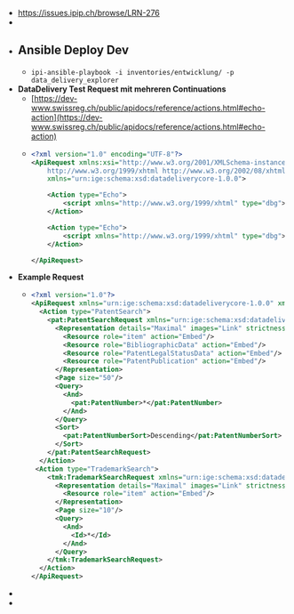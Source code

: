 - https://issues.ipip.ch/browse/LRN-276
-
- ## Ansible Deploy Dev
	- `ipi-ansible-playbook -i inventories/entwicklung/ -p data_delivery_explorer`
- **DataDelivery Test Request mit mehreren Continuations**
	- [https://dev-www.swissreg.ch/public/apidocs/reference/actions.html#echo-action](https://dev-www.swissreg.ch/public/apidocs/reference/actions.html#echo-action)
	- ```xml
	  <?xml version="1.0" encoding="UTF-8"?>	
	  <ApiRequest xmlns:xsi="http://www.w3.org/2001/XMLSchema-instance" xsi:schemaLocation="urn:ige:schema:xsd:datadeliverycore-1.0.0 urn:publicid:-:IGE:XSD+DATADELIVERYCORE+1.0.0:EN
	      http://www.w3.org/1999/xhtml http://www.w3.org/2002/08/xhtml/xhtml1-strict.xsd"
	      xmlns="urn:ige:schema:xsd:datadeliverycore-1.0.0">
	  
	      <Action type="Echo">
	          <script xmlns="http://www.w3.org/1999/xhtml" type="dbg">AGAIN=c1! AGAIN=c2!</script>
	      </Action>
	  
	      <Action type="Echo">
	          <script xmlns="http://www.w3.org/1999/xhtml" type="dbg">AGAIN=cX!</script>
	      </Action>
	  
	  </ApiRequest>
	  
	  
	  ```
- **Example Request**
	- ```xml
	  <?xml version="1.0"?>
	  <ApiRequest xmlns="urn:ige:schema:xsd:datadeliverycore-1.0.0" xmlns:pat="urn:ige:schema:xsd:datadeliverypatent-1.0.0"  xmlns:tmk="urn:ige:schema:xsd:datadeliverytrademark-1.0.0">
	    <Action type="PatentSearch">
	      <pat:PatentSearchRequest xmlns="urn:ige:schema:xsd:datadeliverycommon-1.0.0">
	        <Representation details="Maximal" images="Link" strictness="Strict">
	          <Resource role="item" action="Embed"/>
	          <Resource role="BibliographicData" action="Embed"/>
	          <Resource role="PatentLegalStatusData" action="Embed"/>
	          <Resource role="PatentPublication" action="Embed"/>
	        </Representation>
	        <Page size="50"/>
	        <Query>
	          <And>
	            <pat:PatentNumber>*</pat:PatentNumber>
	          </And>
	        </Query>
	        <Sort>
	          <pat:PatentNumberSort>Descending</pat:PatentNumberSort>
	        </Sort>
	      </pat:PatentSearchRequest>
	    </Action>
	   <Action type="TrademarkSearch">
	      <tmk:TrademarkSearchRequest xmlns="urn:ige:schema:xsd:datadeliverycommon-1.0.0">
	        <Representation details="Maximal" images="Link" strictness="Strict" itemBags="false">
	          <Resource role="item" action="Embed"/>
	        </Representation>
	        <Page size="10"/>
	        <Query>
	          <And>
	            <Id>*</Id>
	          </And>
	        </Query>
	      </tmk:TrademarkSearchRequest>
	    </Action>
	  </ApiRequest>
	  
	  ```
-
-
